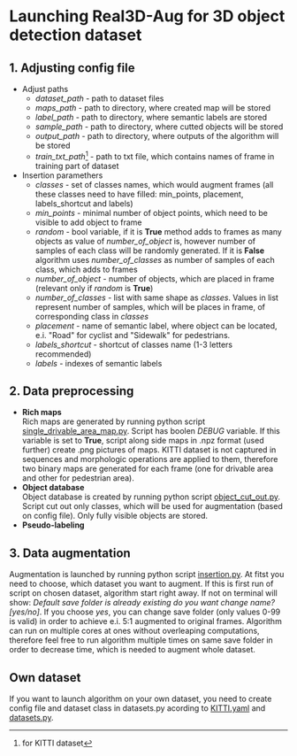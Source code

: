 # Launching Real3D-Aug for 3D object detection dataset

## 1. Adjusting config file

- Adjust paths
   - *dataset_path* - path to dataset files
   - *maps_path* - path to directory, where created map will be stored
   - *label_path* - path to directory, where semantic labels are stored
   - *sample_path* - path to directory, where cutted objects will be stored
   - *output_path* - path to directory, where outputs of the algorithm will be stored
   - *train_txt_path*[^*] - path to txt file, which contains names of frame in training part of dataset
- Insertion paramethers
   - *classes* - set of classes names, which would augment frames (all these classes need to have filled: min_points, placement, labels_shortcut and labels)
   - *min_points* - minimal number of object points, which need to be visible to add object to frame
   - *random* - bool variable, if it is **True** method adds to frames as many objects as value of *number_of_object* is, however number of samples of each class will be randomly generated. If it is **False** algorithm uses *number_of_classes* as number of samples of each class, which adds to frames
   - *number_of_object* - number of objects, which are placed in frame (relevant only if *random* is **True**)
   - *number_of_classes* - list with same shape as *classes*. Values in list represent number of samples, which will be places in frame, of corresponding class in *classes*
   - *placement* - name of semantic label, where object can be located, e.i. "Road" for cyclist and "Sidewalk" for pedestrians.
   - *labels_shortcut* - shortcut of classes name (1-3 letters recommended)
   - *labels* - indexes of semantic labels

[^*]: for KITTI dataset

## 2. Data preprocessing
- **Rich maps**  
Rich maps are generated by running python script [single_drivable_area_map.py](rich_map/single_drivable_area_map.py). Script has boolen *DEBUG* variable. If this variable is set to **True**, script along side maps in .npz format (used further) create .png pictures of maps. KITTI dataset is not captured in sequences and morphologic operations are applied to them, therefore two binary maps are generated for each frame (one for drivable area and other for pedestrian area).
- **Object database**  
Object database is created by running python script [object_cut_out.py](cut_object/object_cut_out.py). Script cut out only classes, which will be used for augmentation (based on config file). Only fully visible objects are stored.
- **Pseudo-labeling**  

## 3. Data augmentation
Augmentation is launched by running python script [insertion.py](Real3D-Aug/insertion.py). At fitst you need to choose, which dataset you want to augment. 
If this is first run of script on chosen dataset, algorithm start right away. If not on terminal will show: *Default save folder is already existing do you want change name? [yes/no]*. If you choose *yes*, you can change save folder (only values 0-99 is valid) in order to achieve e.i. 5:1 augmented to original frames.
Algorithm can run on multiple cores at ones without overleaping computations, therefore feel free to run algorithm multiple times on same save folder in order to decrease time, which is needed to augment whole dataset.

## Own dataset
If you want to launch algorithm on your own dataset, you need to create config file and dataset class in datasets.py acording to [KITTI.yaml](config/KITTI.yaml) and [datasets.py](Real3D-Aug/tools/datasets.py).
